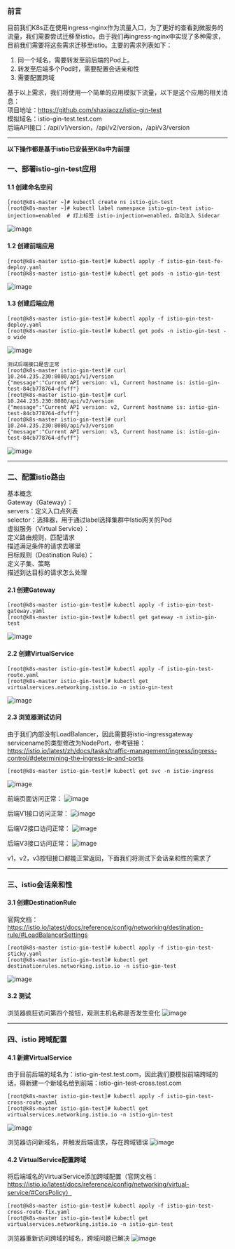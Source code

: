 ### 前言
目前我们K8s正在使用ingress-nginx作为流量入口，为了更好的查看到微服务的流量，我们需要尝试迁移至istio。由于我们再ingress-nginx中实现了多种需求，目前我们需要将这些需求迁移至istio。主要的需求列表如下：  
1. 同一个域名，需要转发至前后端的Pod上。
2. 转发至后端多个Pod时，需要配置会话亲和性
3. 需要配置跨域

基于以上需求，我们将使用一个简单的应用模拟下流量，以下是这个应用的相关消息：  
项目地址：https://github.com/shaxiaozz/istio-gin-test  
模拟域名：istio-gin-test.test.com  
后端API接口：/api/v1/version，/api/v2/version，/api/v3/version  
***
**以下操作都是基于istio已安装至K8s中为前提**  
### 一、部署istio-gin-test应用
#### 1.1 创建命名空间
```
[root@k8s-master ~]# kubectl create ns istio-gin-test
[root@k8s-master ~]# kubectl label namespace istio-gin-test istio-injection=enabled  # 打上标签 istio-injection=enabled，自动注入 Sidecar
```
![image](https://github.com/shaxiaozz/istio-gin-test/assets/43721571/eac1c505-357f-4216-ae68-7cf59df126fc)

#### 1.2 创建前端应用
```
[root@k8s-master istio-gin-test]# kubectl apply -f istio-gin-test-fe-deploy.yaml
[root@k8s-master istio-gin-test]# kubectl get pods -n istio-gin-test
```
![image](https://github.com/shaxiaozz/istio-gin-test/assets/43721571/c3063432-16a1-42cc-906c-f0de03376d6e)


#### 1.3 创建后端应用
```
[root@k8s-master istio-gin-test]# kubectl apply -f istio-gin-test-deploy.yaml
[root@k8s-master istio-gin-test]# kubectl get pods -n istio-gin-test -o wide
```
![image](https://github.com/shaxiaozz/istio-gin-test/assets/43721571/7d0b4725-2ecc-4908-ae42-e50786765af7)
```
测试后端接口是否正常
[root@k8s-master istio-gin-test]# curl 10.244.235.230:8080/api/v1/version
{"message":"Current API version: v1, Current hostname is: istio-gin-test-84cb778764-dfvff"}
[root@k8s-master istio-gin-test]# curl 10.244.235.230:8080/api/v2/version
{"message":"Current API version: v2, Current hostname is: istio-gin-test-84cb778764-dfvff"}
[root@k8s-master istio-gin-test]# curl 10.244.235.230:8080/api/v3/version
{"message":"Current API version: v3, Current hostname is: istio-gin-test-84cb778764-dfvff"}
```
![image](https://github.com/shaxiaozz/istio-gin-test/assets/43721571/3d261cc3-74fc-46ea-bb33-147329d5316e)
***

### 二、配置istio路由
基本概念  
Gateway（Gateway）：   
servers：定义入口点列表  
selector：选择器，用于通过label选择集群中Istio网关的Pod  
虚拟服务（Virtual Service）：  
定义路由规则，匹配请求  
描述满足条件的请求去哪里  
目标规则（Destination Rule）：  
定义子集、策略  
描述到达目标的请求怎么处理  

#### 2.1 创建Gateway
```
[root@k8s-master istio-gin-test]# kubectl apply -f istio-gin-test-gateway.yaml
[root@k8s-master istio-gin-test]# kubectl get gateway -n istio-gin-test
```
![image](https://github.com/shaxiaozz/istio-gin-test/assets/43721571/bdff66c2-025e-4a5f-8857-141c56b8ec53)


#### 2.2 创建VirtualService
```
[root@k8s-master istio-gin-test]# kubectl apply -f istio-gin-test-route.yaml
[root@k8s-master istio-gin-test]# kubectl get virtualservices.networking.istio.io -n istio-gin-test
```
![image](https://github.com/shaxiaozz/istio-gin-test/assets/43721571/9878c8e8-b2f6-4a62-9270-b76e52cb1f4f)


#### 2.3 浏览器测试访问
由于我们内部没有LoadBalancer，因此需要将istio-ingressgateway servicename的类型修改为NodePort，参考链接：https://istio.io/latest/zh/docs/tasks/traffic-management/ingress/ingress-control/#determining-the-ingress-ip-and-ports  
```
[root@k8s-master istio-gin-test]# kubectl get svc -n istio-ingress
```
![image](https://github.com/shaxiaozz/istio-gin-test/assets/43721571/14e61d34-0b76-4e98-980d-bb18e06172c2)


前端页面访问正常：
![image](https://github.com/shaxiaozz/istio-gin-test/assets/43721571/14286f42-f268-4e47-91dd-70cccc89a26e)

后端V1接口访问正常：
![image](https://github.com/shaxiaozz/istio-gin-test/assets/43721571/b41a7e62-42f5-41e8-9c08-52eed1ea2d92)


后端V2接口访问正常：
![image](https://github.com/shaxiaozz/istio-gin-test/assets/43721571/5cf47a52-b21d-4b1c-abd7-655594bec0e4)

后端V3接口访问正常：
![image](https://github.com/shaxiaozz/istio-gin-test/assets/43721571/eb9993a3-e624-41a4-90e2-ccdca4b83d49)

v1，v2，v3按钮接口都能正常返回，下面我们将测试下会话亲和性的需求了
***
### 三、istio会话亲和性
#### 3.1 创建DestinationRule
官网文档：https://istio.io/latest/docs/reference/config/networking/destination-rule/#LoadBalancerSettings  
```
[root@k8s-master istio-gin-test]# kubectl apply -f istio-gin-test-sticky.yaml
[root@k8s-master istio-gin-test]# kubectl get destinationrules.networking.istio.io -n istio-gin-test
```
![image](https://github.com/shaxiaozz/istio-gin-test/assets/43721571/d59c4168-d607-4782-aaca-2e51622c4a30)

#### 3.2 测试
浏览器疯狂访问第四个按钮，观测主机名称是否发生变化
![image](https://github.com/shaxiaozz/istio-gin-test/assets/43721571/f5d7a64b-dcc8-408f-b494-4c5ff8b1029c)
***

### 四、istio 跨域配置
#### 4.1 新建VirtualService
由于目前后端的域名为：istio-gin-test.test.com，因此我们要模拟前端跨域的话，得新建一个新域名给到前端：istio-gin-test-cross.test.com  
```
[root@k8s-master istio-gin-test]# kubectl apply -f istio-gin-test-cross-route.yaml
[root@k8s-master istio-gin-test]# kubectl get virtualservices.networking.istio.io -n istio-gin-test
```
![image](https://github.com/shaxiaozz/istio-gin-test/assets/43721571/e77f2c0c-8fad-4d63-9566-dc44e10d1042)

浏览器访问新域名，并触发后端请求，存在跨域错误
![image](https://github.com/shaxiaozz/istio-gin-test/assets/43721571/10d1afd9-8df7-4b47-a41d-46b3e1a6b6c4)

#### 4.2 VirtualService配置跨域
将后端域名的VirtualService添加跨域配置（官网文档：https://istio.io/latest/docs/reference/config/networking/virtual-service/#CorsPolicy）  
```
[root@k8s-master istio-gin-test]# kubectl apply -f istio-gin-test-cross-route-fix.yaml
[root@k8s-master istio-gin-test]# kubectl get virtualservices.networking.istio.io -n istio-gin-test
```
浏览器重新访问跨域的域名，跨域问题已解决
![image](https://github.com/shaxiaozz/istio-gin-test/assets/43721571/e3cf6339-fe0a-4663-9900-403352123244)


